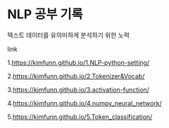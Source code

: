 # NLP 공부 기록

텍스트 데이터를 유의미하게 분석하기 위한 노력

link

1.https://kimfunn.github.io/1.NLP-python-setting/

2.https://kimfunn.github.io/2.Tokenizer&Vocab/

3.https://kimfunn.github.io/3.activation-function/

4.https://kimfunn.github.io/4.numpy_neural_network/

5.https://kimfunn.github.io/5.Token_classification/

